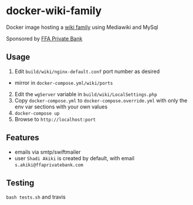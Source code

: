 # docker-wiki-family
Docker image hosting a [wiki family](https://www.mediawiki.org/wiki/Manual:Wiki_family) using Mediawiki and MySql

Sponsored by [FFA Private Bank](http://www.ffaprivatebank.com/)

## Usage
1. Edit `build/wiki/nginx-default.conf` port number as desired
  * mirror in `docker-compose.yml/wiki/ports`
2. Edit the `wgServer` variable in `build/wiki/LocalSettings.php`
3. Copy `docker-compose.yml` to `docker-compose.override.yml` with only the env var sections with your own values
4. `docker-compose up`
5. Browse to `http://localhost:port`

## Features
* emails via smtp/swiftmailer
* user `Shadi Akiki` is created by default, with email `s.akiki@ffaprivatebank.com`

## Testing
`bash tests.sh` and travis
